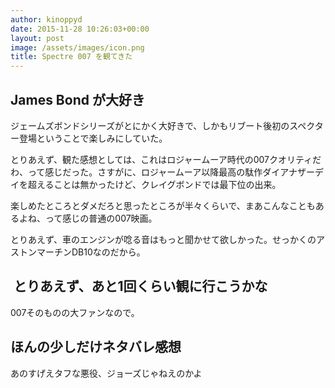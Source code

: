 ```yaml
---
author: kinoppyd
date: 2015-11-28 10:26:03+00:00
layout: post
image: /assets/images/icon.png
title: Spectre 007 を観てきた
---
```





## James Bond が大好き


ジェームズボンドシリーズがとにかく大好きで、しかもリブート後初のスペクター登場ということで楽しみにしていた。

とりあえず、観た感想としては、これはロジャームーア時代の007クオリティだわ、って感じだった。さすがに、ロジャームーア以降最高の駄作ダイアナザーデイを超えることは無かったけど、クレイグボンドでは最下位の出来。

楽しめたところとダメだろと思ったところが半々くらいで、まあこんなこともあるよね、って感じの普通の007映画。

とりあえず、車のエンジンが唸る音はもっと聞かせて欲しかった。せっかくのアストンマーチンDB10なのだから。


##  とりあえず、あと1回くらい観に行こうかな


007そのものの大ファンなので。


## ほんの少しだけネタバレ感想


あのすげえタフな悪役、ジョーズじゃねえのかよ
